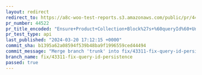 ```yaml
---
layout: redirect
redirect_to: https://a8c-woo-test-reports.s3.amazonaws.com/public/pr/44522/api/index.html
pr_number: 44522
pr_title_encoded: "Ensure+Product+Collection+Block%27s+%60queryId%60+Uniqueness"
pr_test_type: api
last_published: "2024-03-20 17:12:15 +0000"
commit_sha: b1395a62a08594f539b48ba9f1996559ced44494
commit_message: "Merge branch 'trunk' into fix/43311-fix-query-id-persistence"
branch_name: fix/43311-fix-query-id-persistence
passed: true
---
```

